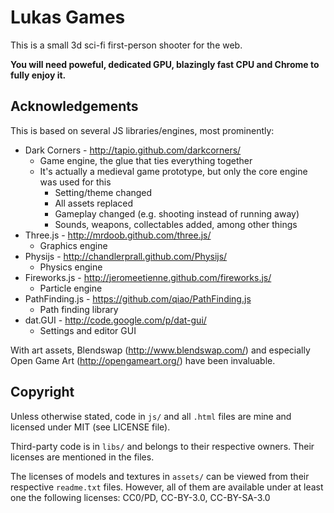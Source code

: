Lukas Games
============

This is a small 3d sci-fi first-person shooter for the web.  

**You will need poweful, dedicated GPU, blazingly fast CPU and Chrome to fully enjoy it.**  


Acknowledgements
----------------

This is based on several JS libraries/engines, most prominently:

* Dark Corners - http://tapio.github.com/darkcorners/
	* Game engine, the glue that ties everything together
	* It's actually a medieval game prototype, but only the core engine was used for this
		- Setting/theme changed
		- All assets replaced
		- Gameplay changed (e.g. shooting instead of running away)
		- Sounds, weapons, collectables added, among other things
* Three.js - http://mrdoob.github.com/three.js/
	* Graphics engine
* Physijs - http://chandlerprall.github.com/Physijs/
	* Physics engine
* Fireworks.js - http://jeromeetienne.github.com/fireworks.js/
	* Particle engine
* PathFinding.js - https://github.com/qiao/PathFinding.js
	* Path finding library
* dat.GUI - http://code.google.com/p/dat-gui/
	* Settings and editor GUI

With art assets, Blendswap (http://www.blendswap.com/) and especially
Open Game Art (http://opengameart.org/) have been invaluable.


Copyright
---------

Unless otherwise stated, code in `js/` and all `.html` files are mine and
licensed under MIT (see LICENSE file).

Third-party code is in `libs/` and belongs to their respective owners.
Their licenses are mentioned in the files.

The licenses of models and textures in `assets/` can be
viewed from their respective `readme.txt` files.
However, all of them are available under at least one the following licenses:
CC0/PD, CC-BY-3.0, CC-BY-SA-3.0

